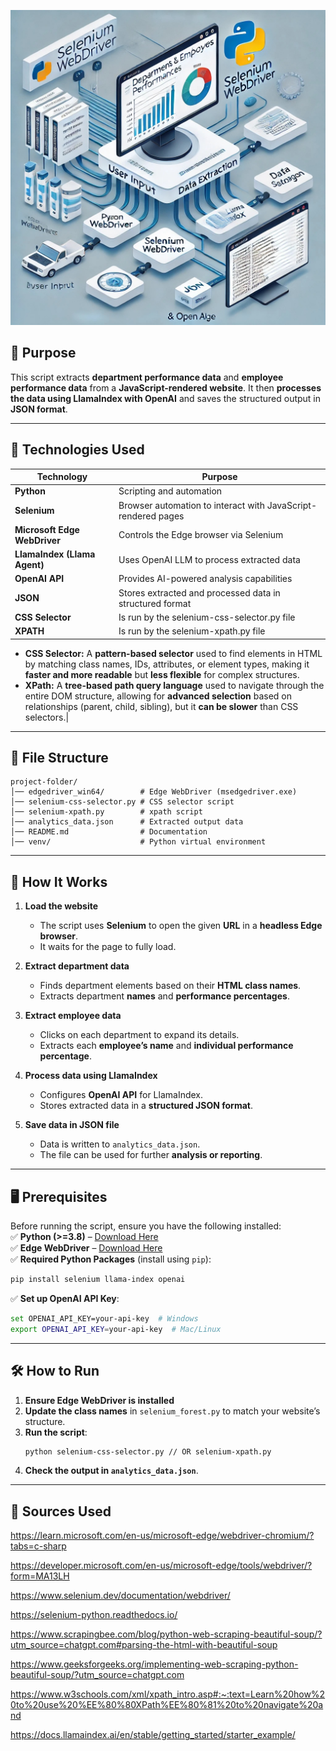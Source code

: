 
![alt text](https://github.com/BekeAtGithub/seleniumRender/blob/main/seleniumRender.jpg)

## **📌 Purpose**
This script extracts **department performance data** and **employee performance data** from a **JavaScript-rendered website**. It then **processes the data using LlamaIndex with OpenAI** and saves the structured output in **JSON format**.

---

## **🔧 Technologies Used**
| Technology    | Purpose |
|--------------|---------|
| **Python** | Scripting and automation |
| **Selenium** | Browser automation to interact with JavaScript-rendered pages |
| **Microsoft Edge WebDriver** | Controls the Edge browser via Selenium |
| **LlamaIndex (Llama Agent)** | Uses OpenAI LLM to process extracted data |
| **OpenAI API** | Provides AI-powered analysis capabilities |
| **JSON** | Stores extracted and processed data in structured format |
| **CSS Selector** | Is run by the selenium-css-selector.py file |
| **XPATH** | Is run by the selenium-xpath.py file

- **CSS Selector:** A **pattern-based selector** used to find elements in HTML by matching class names, IDs, attributes, or element types, making it **faster and more readable** but **less flexible** for complex structures.  
- **XPath:** A **tree-based path query language** used to navigate through the entire DOM structure, allowing for **advanced selection** based on relationships (parent, child, sibling), but it **can be slower** than CSS selectors.|

---

## **📂 File Structure**
```
project-folder/
│── edgedriver_win64/        # Edge WebDriver (msedgedriver.exe)
│── selenium-css-selector.py # CSS selector script
│── selenium-xpath.py        # xpath script
│── analytics_data.json      # Extracted output data
│── README.md                # Documentation
│── venv/                    # Python virtual environment
```

---

## **🚀 How It Works**
1. **Load the website**  
   - The script uses **Selenium** to open the given **URL** in a **headless Edge browser**.  
   - It waits for the page to fully load.  

2. **Extract department data**  
   - Finds department elements based on their **HTML class names**.  
   - Extracts department **names** and **performance percentages**.  

3. **Extract employee data**  
   - Clicks on each department to expand its details.  
   - Extracts each **employee’s name** and **individual performance percentage**.  

4. **Process data using LlamaIndex**  
   - Configures **OpenAI API** for LlamaIndex.  
   - Stores extracted data in a **structured JSON format**.  

5. **Save data in JSON file**  
   - Data is written to `analytics_data.json`.  
   - The file can be used for further **analysis or reporting**.  

---

## **🖥️ Prerequisites**
Before running the script, ensure you have the following installed:  
✅ **Python (>=3.8)** – [Download Here](https://www.python.org/downloads/)  
✅ **Edge WebDriver** – [Download Here](https://developer.microsoft.com/en-us/microsoft-edge/tools/webdriver/)  
✅ **Required Python Packages** (install using `pip`):
```sh
pip install selenium llama-index openai
```
✅ **Set up OpenAI API Key**:
```sh
set OPENAI_API_KEY=your-api-key  # Windows
export OPENAI_API_KEY=your-api-key  # Mac/Linux
```

---

## **🛠 How to Run**
1. **Ensure Edge WebDriver is installed**  
2. **Update the class names** in `selenium_forest.py` to match your website’s structure.  
3. **Run the script**:
   ```sh
   python selenium-css-selector.py // OR selenium-xpath.py
   ```
4. **Check the output in `analytics_data.json`**.

---

## **🔧 Sources Used**
https://learn.microsoft.com/en-us/microsoft-edge/webdriver-chromium/?tabs=c-sharp 

https://developer.microsoft.com/en-us/microsoft-edge/tools/webdriver/?form=MA13LH

https://www.selenium.dev/documentation/webdriver/

https://selenium-python.readthedocs.io/

https://www.scrapingbee.com/blog/python-web-scraping-beautiful-soup/?utm_source=chatgpt.com#parsing-the-html-with-beautiful-soup

https://www.geeksforgeeks.org/implementing-web-scraping-python-beautiful-soup/?utm_source=chatgpt.com

https://www.w3schools.com/xml/xpath_intro.asp#:~:text=Learn%20how%20to%20use%20%EE%80%80XPath%EE%80%81%20to%20navigate%20and

https://docs.llamaindex.ai/en/stable/getting_started/starter_example/
